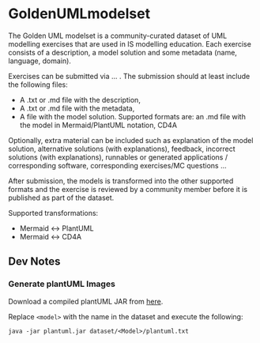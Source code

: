# GoldenUMLmodelset

The Golden UML modelset is a community-curated dataset of UML modelling exercises that are used in IS modelling education. Each exercise consists of a description, a model solution and some metadata (name, language, domain).

Exercises can be submitted via ... . The submission should at least include the following files:
- A .txt or .md file with the description,
- A .txt or .md file with the metadata,
- A file with the model solution. Supported formats are: an .md file with the model in Mermaid/PlantUML notation, CD4A

Optionally, extra material can be included such as explanation of the model solution, alternative solutions (with explanations), feedback, incorrect solutions (with explanations), runnables or generated applications / corresponding software, corresponding exercises/MC questions ...

After submission, the models is transformed into the other supported formats and the exercise is reviewed by a community member before it is published as part of the dataset.

Supported transformations:
- Mermaid <-> PlantUML
- Mermaid <-> CD4A


## Dev Notes

### Generate plantUML Images

Download a compiled plantUML JAR from [here](https://plantuml.com/download).

Replace `<model>` with the name in the dataset and execute the following:
```
java -jar plantuml.jar dataset/<Model>/plantuml.txt
```


